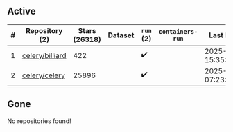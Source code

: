## Active
| # | Repository (2) | Stars (26318) | Dataset | `run` (2) | `containers-run` | Last Modified |
| --- | --- | --- | --- | --- | --- | --- |
| 1 | [celery/billiard](https://github.com/celery/billiard) | 422 |  | :heavy_check_mark: |  | 2025-03-06 15:35:25+00:00 |
| 2 | [celery/celery](https://github.com/celery/celery) | 25896 |  | :heavy_check_mark: |  | 2025-03-25 07:23:50+00:00 |

## Gone
No repositories found!
